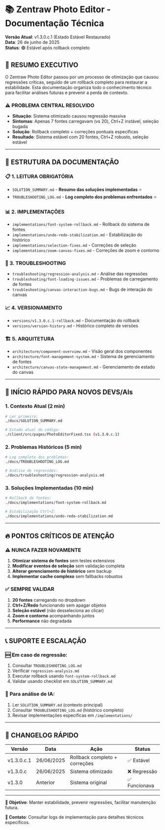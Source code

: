 # 📚 Zentraw Photo Editor - Documentação Técnica

**Versão Atual**: v1.3.0.c.1 (Estado Estável Restaurado)  
**Data**: 26 de junho de 2025  
**Status**: 🟢 Estável após rollback completo

## 🎯 **RESUMO EXECUTIVO**

O Zentraw Photo Editor passou por um processo de otimização que causou regressões críticas, seguido de um rollback completo para restaurar a estabilidade. Esta documentação organiza todo o conhecimento técnico para facilitar análises futuras e prevenir a perda de contexto.

### ⚠️ **PROBLEMA CENTRAL RESOLVIDO**

- **Situação**: Sistema otimizado causou regressão massiva
- **Sintomas**: Apenas 7 fontes carregavam (vs 20), Ctrl+Z instável, seleção bugada
- **Solução**: Rollback completo + correções pontuais específicas
- **Resultado**: Sistema estável com 20 fontes, Ctrl+Z robusto, seleção estável

---

## 📁 **ESTRUTURA DA DOCUMENTAÇÃO**

### 📋 **1. LEITURA OBRIGATÓRIA**

- `SOLUTION_SUMMARY.md` - **Resumo das soluções implementadas** ⭐
- `TROUBLESHOOTING_LOG.md` - **Log completo dos problemas enfrentados** ⭐

### 📊 **2. IMPLEMENTAÇÕES**

- `implementations/font-system-rollback.md` - Rollback do sistema de fontes
- `implementations/undo-redo-stabilization.md` - Estabilização do histórico
- `implementations/selection-fixes.md` - Correções de seleção
- `implementations/zoom-canvas-fixes.md` - Correções de zoom e contorno

### 🔧 **3. TROUBLESHOOTING**

- `troubleshooting/regression-analysis.md` - Análise das regressões
- `troubleshooting/font-loading-issues.md` - Problemas de carregamento de fontes
- `troubleshooting/canvas-interaction-bugs.md` - Bugs de interação do canvas

### 📈 **4. VERSIONAMENTO**

- `versions/v1.3.0.c.1-rollback.md` - Documentação do rollback
- `versions/version-history.md` - Histórico completo de versões

### 🏗️ **5. ARQUITETURA**

- `architecture/component-overview.md` - Visão geral dos componentes
- `architecture/font-management-system.md` - Sistema de gerenciamento de fontes
- `architecture/canvas-state-management.md` - Gerenciamento de estado do canvas

---

## 🚀 **INÍCIO RÁPIDO PARA NOVOS DEVS/AIs**

### 1. **Contexto Atual** (2 min)

```bash
# Ler primeiro:
./docs/SOLUTION_SUMMARY.md

# Estado atual do código:
./client/src/pages/PhotoEditorFixed.tsx (v1.3.0.c.1)
```

### 2. **Problemas Históricos** (5 min)

```bash
# Log completo dos problemas:
./docs/TROUBLESHOOTING_LOG.md

# Análise de regressões:
./docs/troubleshooting/regression-analysis.md
```

### 3. **Soluções Implementadas** (10 min)

```bash
# Rollback de fontes:
./docs/implementations/font-system-rollback.md

# Estabilização Ctrl+Z:
./docs/implementations/undo-redo-stabilization.md
```

---

## 🔥 **PONTOS CRÍTICOS DE ATENÇÃO**

### ⚠️ **NUNCA FAZER NOVAMENTE**

1. **Otimizar sistema de fontes** sem testes extensivos
2. **Modificar eventos de seleção** sem validação completa
3. **Alterar gerenciamento de histórico** sem backup
4. **Implementar cache complexo** sem fallbacks robustos

### ✅ **SEMPRE VALIDAR**

1. **20 fontes** carregando no dropdown
2. **Ctrl+Z/Redo** funcionando sem apagar objetos
3. **Seleção estável** (não desseleciona ao clicar)
4. **Zoom e contorno** acompanhando juntos
5. **Performance** não degradada

---

## 📞 **SUPORTE E ESCALAÇÃO**

### 🆘 **Em caso de regressão:**

1. Consultar `TROUBLESHOOTING_LOG.md`
2. Verificar `regression-analysis.md`
3. Executar rollback usando `font-system-rollback.md`
4. Validar usando checklist em `SOLUTION_SUMMARY.md`

### 🧠 **Para análise de IA:**

1. Ler `SOLUTION_SUMMARY.md` (contexto principal)
2. Consultar `TROUBLESHOOTING_LOG.md` (histórico completo)
3. Revisar implementações específicas em `/implementations/`

---

## 📝 **CHANGELOG RÁPIDO**

| Versão     | Data       | Ação                          | Status        |
| ---------- | ---------- | ----------------------------- | ------------- |
| v1.3.0.c.1 | 26/06/2025 | Rollback completo + correções | ✅ Estável    |
| v1.3.0.c   | 26/06/2025 | Sistema otimizado             | ❌ Regressão  |
| v1.3.0     | Anterior   | Sistema original              | ✅ Funcionava |

---

**🎯 Objetivo**: Manter estabilidade, prevenir regressões, facilitar manutenção futura.

**📧 Contato**: Consultar logs de implementação para detalhes técnicos específicos.
